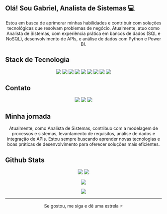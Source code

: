 <!-- portfolio em breve -->
<p align="center">
   <h2>Olá! Sou Gabriel, Analista de Sistemas 💻</h2>
   <p align="center">
      Estou em busca de aprimorar minhas habilidades e contribuir com soluções tecnológicas que resolvam problemas de negócio. Atualmente, atuo como Analista de Sistemas, com experiência prática em bancos de dados (SQL e NoSQL), desenvolvimento de APIs, e análise de dados com Python e Power BI.
   </p>

   <h2>Stack de Tecnologia</h2>
   <p align="center">
      <a href="https://github.com/GabrielRyuu" target="_blank"><img src="https://img.shields.io/badge/MySQL-00000F?style=for-the-badge&logo=mysql&logoColor=white"_blank"></a> 
      <a href="https://github.com/GabrielRyuu" target="_blank"><img src="https://img.shields.io/badge/PostgreSQL-316192?style=for-the-badge&logo=postgresql&logoColor=white"></a>
      <a href="https://github.com/GabrielRyuu" target="_blank"><img src="https://img.shields.io/badge/MongoDB-47A248?style=for-the-badge&logo=mongodb&logoColor=white"></a>
      <a href="https://www.python.org/" target="_blank"><img src="https://img.shields.io/badge/Python-3776AB?style=for-the-badge&logo=python&logoColor=white"></a>
      <a href="https://www.microsoft.com/en-us/power-bi" target="_blank"><img src="https://img.shields.io/badge/PowerBI-6AB5F7?style=for-the-badge&logo=powerbi&logoColor=white"></a>
      <a href="https://www.postman.com/" target="_blank"><img src="https://img.shields.io/badge/Postman-FF6C37?style=for-the-badge&logo=postman&logoColor=white"></a>
      <a href="https://github.com/" target="_blank"><img src="https://img.shields.io/badge/GitHub-100000?style=for-the-badge&logo=github&logoColor=white"></a>
      <a href="https://www.trello.com" target="_blank"><img src="https://img.shields.io/badge/Trello-0079BF?style=for-the-badge&logo=trello&logoColor=white"></a>
      <a href="https://www.atlassian.com/software/jira" target="_blank"><img src="https://img.shields.io/badge/Jira-0052CC?style=for-the-badge&logo=jira&logoColor=white"></a>
   </p>

   <h2>Contato</h2>
   <p align="center">
      <a href="https://linkedin.com/in/gabriel-cortes-teixeira-0b9a4722b/" target="_blank"><img src="https://img.shields.io/badge/-LinkedIn-%230077B5?style=for-the-badge&logo=linkedin&logoColor=white" target="_blank"></a> 
      <a href="mailto:gcortesteixeira@gmail.com"><img src="https://img.shields.io/badge/-Gmail-%23333?style=for-the-badge&logo=gmail&logoColor=white" target="_blank"></a>
      <a href="https://github.com/GabrielRyuu" target="_blank"><img src="https://img.shields.io/badge/GitHub-100000?style=for-the-badge&logo=github&logoColor=white" target="_blank"></a>
   </p>

   <h2>Minha jornada</h2>
   <p align="center">
      Atualmente, como Analista de Sistemas, contribuo com a modelagem de processos e sistemas, levantamento de requisitos, análise de dados e integração de APIs. Estou sempre buscando aprender novas tecnologias e boas práticas de desenvolvimento para oferecer soluções mais eficientes.
   </p>

   <h2>Github Stats</h2>
   <p align="center">
      <img src="https://github-readme-stats.vercel.app/api?username=GabrielRyuu&show_icons=true&theme=radical&line_height=27">
      <img src="https://github-readme-stats.vercel.app/api/top-langs/?username=GabrielRyuu&layout=compact&langs_count=7&theme=radical"/>
   </p>

   <p align="center">
      <img  src="https://github-readme-streak-stats.herokuapp.com/?user=GabrielRyuu&show_icons=true&locale=en&layout=compact&theme=radical&line_height=0" />
   </p>

   <p align="center">
      <img src="https://activity-graph.herokuapp.com/graph?username=GabrielRyuu&theme=radical">
   </p> 

   <hr>
   <p align="center">Se gostou, me siga e dê uma estrela ⭐</p>
</p>
